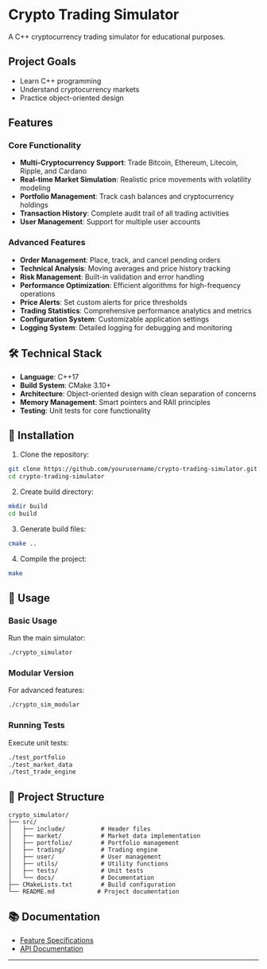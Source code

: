 # Crypto Trading Simulator

A C++ cryptocurrency trading simulator for educational purposes.

## Project Goals
- Learn C++ programming
- Understand cryptocurrency markets
- Practice object-oriented design

## Features

### Core Functionality
- **Multi-Cryptocurrency Support**: Trade Bitcoin, Ethereum, Litecoin, Ripple, and Cardano
- **Real-time Market Simulation**: Realistic price movements with volatility modeling
- **Portfolio Management**: Track cash balances and cryptocurrency holdings
- **Transaction History**: Complete audit trail of all trading activities
- **User Management**: Support for multiple user accounts

### Advanced Features
- **Order Management**: Place, track, and cancel pending orders
- **Technical Analysis**: Moving averages and price history tracking
- **Risk Management**: Built-in validation and error handling
- **Performance Optimization**: Efficient algorithms for high-frequency operations
- **Price Alerts**: Set custom alerts for price thresholds
- **Trading Statistics**: Comprehensive performance analytics and metrics
- **Configuration System**: Customizable application settings
- **Logging System**: Detailed logging for debugging and monitoring

## 🛠️ Technical Stack

- **Language**: C++17
- **Build System**: CMake 3.10+
- **Architecture**: Object-oriented design with clean separation of concerns
- **Memory Management**: Smart pointers and RAII principles
- **Testing**: Unit tests for core functionality

## 🔧 Installation

1. Clone the repository:
```bash
git clone https://github.com/yourusername/crypto-trading-simulator.git
cd crypto-trading-simulator
```

2. Create build directory:
```bash
mkdir build
cd build
```

3. Generate build files:
```bash
cmake ..
```

4. Compile the project:
```bash
make
```

## 🚀 Usage

### Basic Usage
Run the main simulator:
```bash
./crypto_simulator
```

### Modular Version
For advanced features:
```bash
./crypto_sim_modular
```

### Running Tests
Execute unit tests:
```bash
./test_portfolio
./test_market_data
./test_trade_engine
```

## 📁 Project Structure

```
crypto_simulator/
├── src/
│   ├── include/          # Header files
│   ├── market/           # Market data implementation
│   ├── portfolio/        # Portfolio management
│   ├── trading/          # Trading engine
│   ├── user/             # User management
│   ├── utils/            # Utility functions
│   ├── tests/            # Unit tests
│   └── docs/             # Documentation
├── CMakeLists.txt        # Build configuration
└── README.md            # Project documentation
```

## 📚 Documentation

- [Feature Specifications](src/docs/Feature_Specifications.md)
- [API Documentation](src/docs/API_Documentation.md)

---